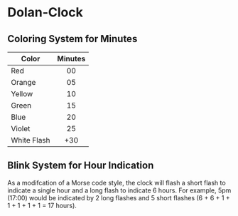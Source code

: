 # Dolan-Clock
## Coloring System for Minutes
| Color | Minutes |
| ------------- |:-------------:|
| Red | 00| 
| Orange | 05| 
| Yellow | 10| 
| Green | 15| 
| Blue | 20| 
| Violet | 25| 
| White Flash | +30| 

## Blink System for Hour Indication
As a modifcation of a Morse code style, the clock will flash a short flash to indicate a single hour and a long flash to indicate 6 hours. For example, 5pm (17:00) would be indicated by 2 long flashes and 5 short flashes (6 + 6 + 1 + 1 + 1 + 1 + 1 = 17 hours).
